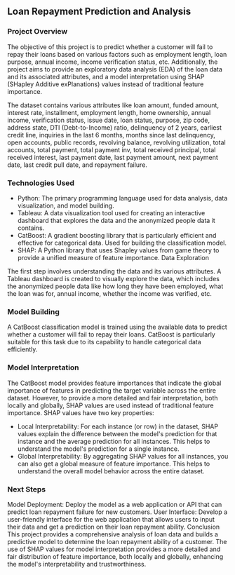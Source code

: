 ## Loan Repayment Prediction and Analysis

### Project Overview
The objective of this project is to predict whether a customer will fail to repay their loans based on various factors such as employment length, loan purpose, annual income, income verification status, etc. Additionally, the project aims to provide an exploratory data analysis (EDA) of the loan data and its associated attributes, and a model interpretation using SHAP (SHapley Additive exPlanations) values instead of traditional feature importance.

The dataset contains various attributes like loan amount, funded amount, interest rate, installment, employment length, home ownership, annual income, verification status, issue date, loan status, purpose, zip code, address state, DTI (Debt-to-Income) ratio, delinquency of 2 years, earliest credit line, inquiries in the last 6 months, months since last delinquency, open accounts, public records, revolving balance, revolving utilization, total accounts, total payment, total payment inv, total received principal, total received interest, last payment date, last payment amount, next payment date, last credit pull date, and repayment failure.

### Technologies Used
- Python: The primary programming language used for data analysis, data visualization, and model building.
- Tableau: A data visualization tool used for creating an interactive dashboard that explores the data and the anonymized people data it contains.
- CatBoost: A gradient boosting library that is particularly efficient and effective for categorical data. Used for building the classification model.
- SHAP: A Python library that uses Shapley values from game theory to provide a unified measure of feature importance.
Data Exploration

The first step involves understanding the data and its various attributes. A Tableau dashboard is created to visually explore the data, which includes the anonymized people data like how long they have been employed, what the loan was for, annual income, whether the income was verified, etc.

### Model Building
A CatBoost classification model is trained using the available data to predict whether a customer will fail to repay their loans. CatBoost is particularly suitable for this task due to its capability to handle categorical data efficiently.

### Model Interpretation
The CatBoost model provides feature importances that indicate the global importance of features in predicting the target variable across the entire dataset. However, to provide a more detailed and fair interpretation, both locally and globally, SHAP values are used instead of traditional feature importance. SHAP values have two key properties:
- Local Interpretability: For each instance (or row) in the dataset, SHAP values explain the difference between the model's prediction for that instance and the average prediction for all instances. This helps to understand the model's prediction for a single instance.
- Global Interpretability: By aggregating SHAP values for all instances, you can also get a global measure of feature importance. This helps to understand the overall model behavior across the entire dataset.

### Next Steps
Model Deployment: Deploy the model as a web application or API that can predict loan repayment failure for new customers.
User Interface: Develop a user-friendly interface for the web application that allows users to input their data and get a prediction on their loan repayment ability.
Conclusion
This project provides a comprehensive analysis of loan data and builds a predictive model to determine the loan repayment ability of a customer. The use of SHAP values for model interpretation provides a more detailed and fair distribution of feature importance, both locally and globally, enhancing the model's interpretability and trustworthiness.





